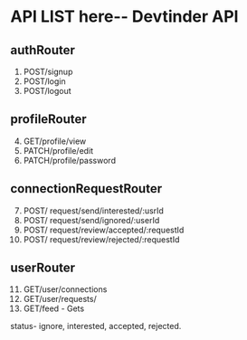 # API LIST here-- Devtinder API

## authRouter
1. POST/signup
2. POST/login
3. POST/logout

## profileRouter
4. GET/profile/view
5. PATCH/profile/edit
6. PATCH/profile/password

## connectionRequestRouter
7.  POST/ request/send/interested/:usrId
8.  POST/ request/send/ignored/:userId
9.  POST/ request/review/accepted/:requestId
10. POST/ request/review/rejected/:requestId

## userRouter
11. GET/user/connections
12. GET/user/requests/
13. GET/feed - Gets 

status- ignore, interested, accepted, rejected.